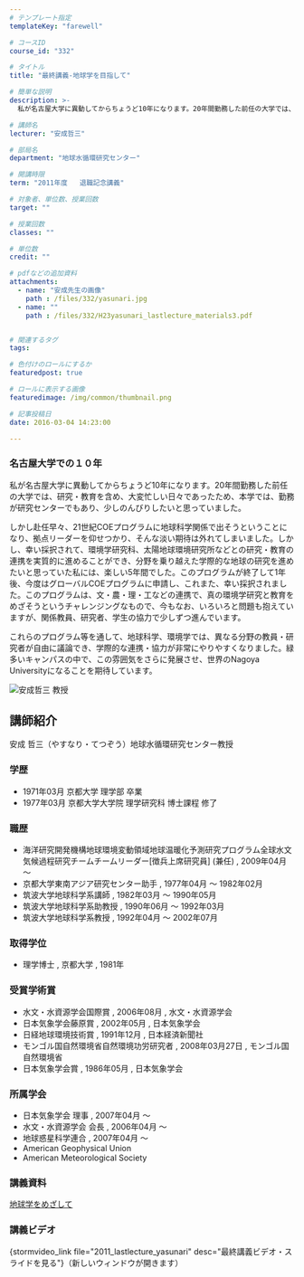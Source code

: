 ```yaml
---
# テンプレート指定
templateKey: "farewell"

# コースID
course_id: "332"

# タイトル
title: "最終講義-地球学を目指して"

# 簡単な説明
description: >-
  私が名古屋大学に異動してからちょうど10年になります。20年間勤務した前任の大学では、研究・教育を含め、大変忙しい日々であったため、本学では、勤務が研究センターでもあり、少しのんびりしたいと思って...

# 講師名
lecturer: "安成哲三"

# 部局名
department: "地球水循環研究センター"

# 開講時限
term: "2011年度	退職記念講義"

# 対象者、単位数、授業回数
target: ""

# 授業回数
classes: ""

# 単位数
credit: ""

# pdfなどの追加資料
attachments: 
  - name: "安成先生の画像" 
    path : /files/332/yasunari.jpg
  - name: "" 
    path : /files/332/H23yasunari_lastlecture_materials3.pdf


# 関連するタグ
tags:

# 色付けのロールにするか
featuredpost: true

# ロールに表示する画像
featuredimage: /img/common/thumbnail.png

# 記事投稿日
date: 2016-03-04 14:23:00

---
```

### 名古屋大学での１０年 

私が名古屋大学に異動してからちょうど10年になります。20年間勤務した前任の大学では、研究・教育を含め、大変忙しい日々であったため、本学では、勤務が研究センターでもあり、少しのんびりしたいと思っていました。 

しかし赴任早々、21世紀COEプログラムに地球科学関係で出そうということになり、拠点リーダーを仰せつかり、そんな淡い期待は外れてしまいました。しかし、幸い採択されて、環境学研究科、太陽地球環境研究所などとの研究・教育の連携を実質的に進めることができ、分野を乗り越えた学際的な地球の研究を進めたいと思っていた私には、楽しい5年間でした。このプログラムが終了して1年後、今度はグローバルCOEプログラムに申請し、これまた、幸い採択されました。このプログラムは、文・農・理・工などの連携で、真の環境学研究と教育をめざそうというチャレンジングなもので、今もなお、いろいろと問題も抱えていますが、関係教員、研究者、学生の協力で少しずつ進んでいます。 

これらのプログラム等を通して、地球科学、環境学では、異なる分野の教員・研究者が自由に議論でき、学際的な連携・協力が非常にやりやすくなりました。緑多いキャンパスの中で、この雰囲気をさらに発展させ、世界のNagoya Universityになることを期待しています。

![安成哲三 教授](/files/332/yasunari.jpg) 
## 講師紹介

安成 哲三（やすなり・てつぞう）地球水循環研究センター教授 

### 学歴

  * 1971年03月 京都大学 理学部 卒業
  * 1977年03月 京都大学大学院 理学研究科 博士課程 修了

### 職歴

  * 海洋研究開発機構地球環境変動領域地球温暖化予測研究プログラム全球水文気候過程研究チームチームリーダー[徴兵上席研究員] (兼任) , 2009年04月 〜
  * 京都大学東南アジア研究センター助手 , 1977年04月 〜 1982年02月
  * 筑波大学地球科学系講師 , 1982年03月 〜 1990年05月
  * 筑波大学地球科学系助教授 , 1990年06月 〜 1992年03月
  * 筑波大学地球科学系教授 , 1992年04月 〜 2002年07月

### 取得学位

  * 理学博士 , 京都大学 , 1981年

### 受賞学術賞

  * 水文・水資源学会国際賞 , 2006年08月 , 水文・水資源学会
  * 日本気象学会藤原賞 , 2002年05月 , 日本気象学会
  * 日経地球環境技術賞 , 1991年12月 , 日本経済新聞社
  * モンゴル国自然環境省自然環境功労研究者 , 2008年03月27日 , モンゴル国自然環境省
  * 日本気象学会賞 , 1986年05月 , 日本気象学会

### 所属学会

  * 日本気象学会 理事 , 2007年04月 〜
  * 水文・水資源学会 会長 , 2006年04月 〜
  * 地球惑星科学連合 , 2007年04月 〜
  * American Geophysical Union
  * American Meteorological Society
### 講義資料


[地球学をめざして](/files/332/H23yasunari_lastlecture_materials3.pdf) 

### 講義ビデオ

{stormvideo_link file="2011_lastlecture_yasunari" desc="最終講義ビデオ・スライドを見る"}（新しいウィンドウが開きます）